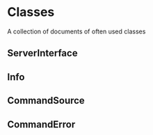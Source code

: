 # Classes

A collection of documents of often used classes

## ServerInterface

## Info

## CommandSource

## CommandError
